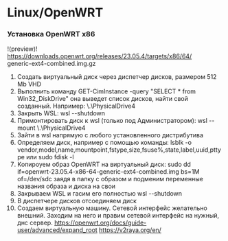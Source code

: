 # Linux/OpenWRT  
### Установка OpenWRT x86  
!(preview)!  
https://downloads.openwrt.org/releases/23.05.4/targets/x86/64/  
generic-ext4-combined.img.gz  

1. Создать виртуальный диск через диспетчер дисков, размером 512 Mb VHD
2. Выполнить команду GET-CimInstance -query "SELECT * from Win32_DiskDrive" она выведет список дисков, найти свой созданный. Например: \\.\PhysicalDrive4
3. Закрыть WSL: wsl --shutdown
4. Примонтировать диск к wsl (только под Администратором): wsl --mount \\.\PhysicalDrive4
5. Зайти в wsl напрямую с любого установленного дистрибутива
6. Определяем диск, например с помощью команды: lsblk -o vendor,model,name,mountpoint,fstype,size,fsuse%,state,label,uuid,pttype
или sudo fdisk -l
7. Копироуем образ OpenWRT на виртуальный диск: sudo dd if=openwrt-23.05.4-x86-64-generic-ext4-combined.img bs=1M of=/dev/sdc
заядя в папку с образом и подменим переменные названия образа и диска на свои
8. Закрываем WSL и гасим его полностью wsl --shutdown
9. В диспетчере дисков отсоединяем диск
10. Создаем виртуальную машину. Сетевой интерфейс желательно внешний. Заходим на него и правим сетевой интерфейс на нужный, днс сервер.
https://openwrt.org/docs/guide-user/advanced/expand_root
https://v2raya.org/en/

